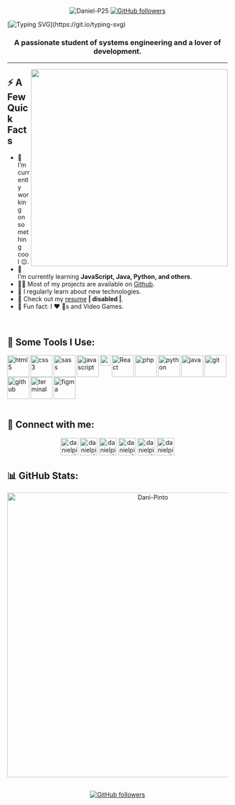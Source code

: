 <div align="center"> 

<img src="https://komarev.com/ghpvc/?username=Daniel-P25" alt="Daniel-P25"/>      [![GitHub followers](https://img.shields.io/github/followers/Daniel-P25.svg?style=social&label=Follow)](https://github.com/Daniel-P25?tab=followers)
</div>
  
[![Typing SVG](https://readme-typing-svg.herokuapp.com?size=35&color=04C9F7&center=true&vCenter=true&width=650&height=40&lines=Hey+There+%F0%9F%91%8B%2C+I'm+Daniel+Pinto..!)](https://git.io/typing-svg)
<h3 align="center">A passionate student of systems engineering and a lover of development.</h3>

-------------

<img align="right" src="https://github.com/arshsahzad/arshsahzad/blob/master/assets/gifs/developer.gif" width="450px">
<h2>⚡️ A Few Quick Facts</h2>
<ul>
<li>🔭 I’m currently working on something cool 😉.</li>
<li>🌱 I’m currently learning <strong>JavaScript, Java, Python, and others</strong>.</li>
<li>👨‍💻 Most of my projects are available on <a href="https://github.com/Daniel-P25">Github</a>.</li>
<li>📝 I regularly learn about new technologies.</li>
<li>📙 Check out my <a href="github.com/Daniel-P25">resume</a> <strong>| disabled |</strong>.</li>
<li>🎉 Fun fact:  I ❤️ 🐶s and Video Games.</li>
</ul>

</br>

<h2>🚀 Some Tools I Use:</h2>
<div align="rigth"> 
<a href="https://developer.mozilla.org/en-US/docs/Web/HTM" target="_blank" > 
  <img align="left" src="https://img.icons8.com/color/240/000000/html-5.png" alt="html5" width="50px"/> 
</a>
<a href="https://developer.mozilla.org/en-US/docs/Web/CSS" target="_blank"> 
  <img align="left" src="https://img.icons8.com/color/240/000000/css3.png" alt="css3" width="50px"/> 
</a>
<a href="https://sass-lang.com/" target="_blank"> 
  <img align="left" src="https://img.icons8.com/color/240/000000/sass.png" alt="sass" width="50px"/> 
</a>
<a href="https://developer.mozilla.org/en-US/docs/Web/JavaScript" target="_blank"> 
  <img align="left" src="https://img.icons8.com/color/240/000000/javascript.png" alt="javascript" width="50px"/> 
</a> 
<a href="https://gulpjs.com/" target="_blank"> 
  <img align="left" src="https://raw.githubusercontent.com/gulpjs/artwork/master/gulp-2x.png" alt="gulpjs" width="24px"/> 
</a>
<a href="https://reactjs.org/" target="_blank"> 
  <img align="left" alt="React" height ="50px" src="https://raw.githubusercontent.com/rahul-jha98/github_readme_icons/main/language_and_tools/square/react/react.svg"></a>
<a href="hhttps://www.php.net/manual/es/intro-whatis.php" target="_blank"> 
  <img align="left" src="https://img.icons8.com/officel/160/null/php-logo.png" alt="php" width="50px"/> 
</a> 
<a href="https://www.python.org/" target="_blank"> 
  <img align="left" src="https://img.icons8.com/color/240/000000/python.png" alt="python" width="50px"/> 
</a> 
<a href="https://docs.oracle.com/en/java/" target="_blank"> 
  <img align="left" src="https://img.icons8.com/color/240/000000/java-coffee-cup-logo.png" alt="java" width="50px"/> 
</a> 
  
<a href="https://git-scm.com/" target="_blank"> 
  <img align="left" src="https://img.icons8.com/color/240/000000/git.png" alt="git" width="50px"/> 
</a> 
<a href="https://es.wikipedia.org/wiki/GitHub" target="_blank"> 
  <img align="left" src="https://img.icons8.com/ios-glyphs/240/000000/github.png" alt="github" width="50px"/> 
</a> 
<a href="https://docs.microsoft.com/en-us/windows/terminal/" target="_blank"> 
  <img align="left" src="https://img.icons8.com/officel/80/null/console.png" alt="terminal" width="50px"/> 
</a> 
<a href="https://www.figma.com/" target="_blank"> 
  <img src="https://raw.githubusercontent.com/rahul-jha98/github_readme_icons/main/language_and_tools/square/figma/figma.svg" alt="figma" height='50px'/> </a>
</div>

<br>
 
<h2>📲 Connect with me:</h2>
<div align="center">

[<img alt="danielpinto | LinkedIn" width="40px" src="https://cdn.jsdelivr.net/npm/simple-icons@v3/icons/linkedin.svg" />](https://www.linkedin.com/in/daniel-mauricio-pinto-5b6031248/)
[<img alt="danielpinto | Twitter" width="40px" src="https://cdn.jsdelivr.net/npm/simple-icons@v3/icons/twitter.svg" />](https://twitter.com/DanielP_2525)
[<img alt="danielpinto | GitHub" width="40px" src="https://cdn.jsdelivr.net/npm/simple-icons@v3/icons/github.svg" />](https://github.com/Daniel-P25)
[<img alt="danielpinto | Instagram" width="40px" src="https://cdn.jsdelivr.net/npm/simple-icons@v3/icons/instagram.svg" />](https://www.instagram.com/daniel_mpinto/)
[<img alt="danielpinto | Facebook" width="40px" src="https://cdn.jsdelivr.net/npm/simple-icons@v3/icons/facebook.svg" />](https://www.facebook.com/profile.php?id=100052806528844)
[<img alt="danielpinto | Telegram" width="40px" src="https://cdn.jsdelivr.net/npm/simple-icons@v3/icons/telegram.svg" />](https://t.me/DanielPinto_25)
</div>

<h2>📊 GitHub Stats:</h2>
<div align="center">
<img width="650px" src="https://github-readme-stats.vercel.app/api?username=Dani-Pinto&show_icons=true&count_private=true" alt="Dani-Pinto" />
</div>
</br>
<div align="center"> 

[![GitHub followers](https://img.shields.io/github/followers/Daniel-P25.svg?style=social&label=Follow)](https://github.com/Daniel-P25?tab=followers)
</div>
